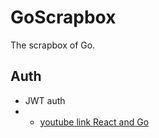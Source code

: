 # GoScrapbox
The scrapbox of Go.


## Auth
- JWT auth
- - [youtube link React and Go](https://www.youtube.com/watch?v=d4Y2DkKbxM0)
